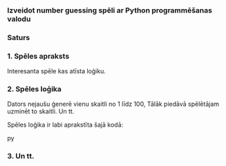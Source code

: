 ### Izveidot number guessing spēli ar Python programmēšanas valodu

### Saturs

### 1. Spēles apraksts
Interesanta spēle kas atīsta loģiku.

### 2. Spēles loģika
Dators nejaušu ģenerē vienu skaitli no 1 līdz 100, Tālāk piedāvā spēlētājam uzminēt to skaitli. Un tt.

Spēles loģika ir labi aprakstīta šajā kodā:

py

### 3. Un tt.
